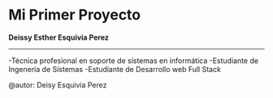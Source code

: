 # Mi Primer Proyecto

**Deissy Esther Esquivia Perez**
- - -
-Técnica profesional en soporte de sístemas en informática
-Estudiante de Ingenería de Sístemas
-Estudiante de Desarrollo web Full Stack

@autor: Deisy Esquivia Perez
